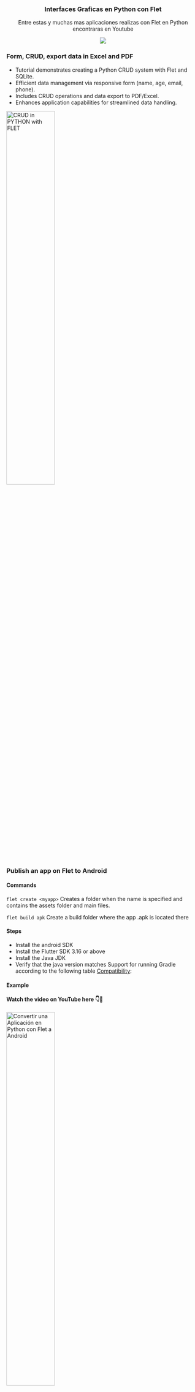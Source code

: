 <div align="center">
  
### Interfaces Graficas en Python con Flet  
Entre estas y muchas mas aplicaciones realizas con Flet en Python  encontraras en Youtube

<a href="https://www.youtube.com/c/MagnoEfren" target="_blank">
<img src="https://img.shields.io/badge/YouTube-FF0000?style=for-the-badge&logo=youtube&logoColor=white" target="_blank">
</a>

</div>

### Form, CRUD, export data in Excel and PDF
- Tutorial demonstrates creating a Python CRUD system with Flet and SQLite.
- Efficient data management via responsive form (name, age, email, phone).
- Includes CRUD operations and data export to PDF/Excel.
- Enhances application capabilities for streamlined data handling.

<a href='https://youtu.be/AAxijGx9_Pc' target='_blank'>
  <img width='50%' src='https://github.com/MagnoEfren/apps_in_flet/blob/main/Form_CRUD/ss.webp' alt='CRUD in PYTHON with FLET' />
</a>

### Publish an app on Flet to Android
#### Commands
```flet create <myapp>```
Creates a folder when the name <name> is specified and contains the assets folder and main files.

```flet build apk```
Create a build folder where the app .apk is located there

#### Steps
- Install the android SDK
- Install the Flutter SDK 3.16 or above 
- Install the Java JDK
- Verify that the java version matches Support for running Gradle according to the following table [Compatibility](https://docs.gradle.org/current/userguide/compatibility.html#java):

  
#### Example
#### Watch the video on YouTube here 👇📱
<a href='https://youtu.be/rnot_xtKTLI' target='_blank'>
  <img width='50%' src='https://github.com/MagnoEfren/flet/blob/main/App%20Flet%20to%20APK/fletcal/assets/flet-to-apk.png' alt='Convertir una Aplicación en Python con Flet a  Android' />
</a>

<div align="right">
  
#### ___Si desea apoyar puede hacerlo aquí:___
#### ___Nunca es obligatorio, pero se agradece mucho.___ 😊
<a href="https://www.paypal.com/paypalme/magnoefren" target="_blank">
<img src="https://img.shields.io/badge/Paypal-151515?style=for-the-badge&logo=paypal&logoColor=black" target="_blank">
 
<a href="https://www.youtube.com/channel/UCBwN7Z5LWQAJ_6ueSEzDtGQ/join" target="_blank">
<img src="https://img.shields.io/badge/UNIRSE-0011aa?style=for-the-badge&logo=UNIRSE&logoColor=black" target="_blank">
  
</div>
